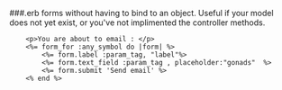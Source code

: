 ###.erb forms without having to bind to an object.
Useful if your model does not yet exist, or you've not implimented the controller methods. 
 
		<p>You are about to email : </p>
		<%= form_for :any_symbol do |form| %>
			<%= form.label :param_tag, "label"%>
			<%= form.text_field :param_tag , placeholder:"gonads"  %>
			<%= form.submit 'Send email' %>
		<% end %>